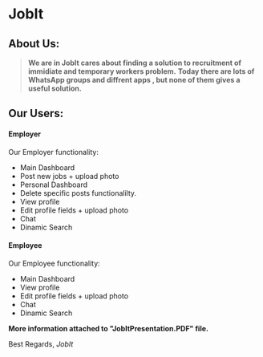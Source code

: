 # JobIt

## About Us:
> **We are in JobIt cares about finding a solution to recruitment of immidiate and temporary workers problem.**
> **Today there are lots of WhatsApp  groups and diffrent apps , but none of them gives a useful solution.**
## Our Users:
#### Employer

 Our Employer functionality:

  - Main Dashboard
  - Post new jobs + upload photo
  - Personal Dashboard
  - Delete specific posts functionalilty.
  - View profile
  - Edit profile fields + upload photo
  - Chat
  - Dinamic Search

#### Employee

  Our Employee functionality:

  - Main Dashboard
  - View profile
  - Edit profile fields + upload photo
  - Chat
  - Dinamic Search

**More information attached to "JobItPresentation.PDF" file.**

Best Regards,
*JobIt*
